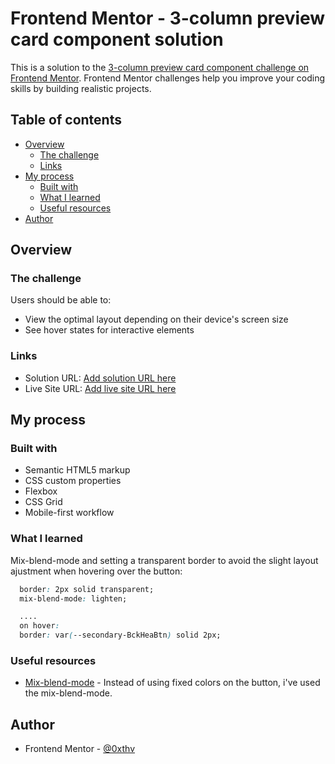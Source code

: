 # Frontend Mentor - 3-column preview card component solution

This is a solution to the [3-column preview card component challenge on Frontend Mentor](https://www.frontendmentor.io/challenges/3column-preview-card-component-pH92eAR2-). Frontend Mentor challenges help you improve your coding skills by building realistic projects.

## Table of contents

- [Overview](#overview)
  - [The challenge](#the-challenge)
  - [Links](#links)
- [My process](#my-process)
  - [Built with](#built-with)
  - [What I learned](#what-i-learned)
  - [Useful resources](#useful-resources)
- [Author](#author)

## Overview

### The challenge

Users should be able to:

- View the optimal layout depending on their device's screen size
- See hover states for interactive elements

### Links

- Solution URL: [Add solution URL here](https://your-solution-url.com)
- Live Site URL: [Add live site URL here](https://your-live-site-url.com)

## My process

### Built with

- Semantic HTML5 markup
- CSS custom properties
- Flexbox
- CSS Grid
- Mobile-first workflow

### What I learned

Mix-blend-mode and setting a transparent border to avoid the slight layout ajustment when hovering over the button:

```css
  border: 2px solid transparent;
  mix-blend-mode: lighten;

  ....
  on hover:
  border: var(--secondary-BckHeaBtn) solid 2px;
```

### Useful resources

- [Mix-blend-mode](https://developer.mozilla.org/en-US/docs/Web/CSS/mix-blend-mode#:~:text=The%20mix%2Dblend%2Dmode%20CSS,parent%20and%20the%20element's%20background.) - Instead of using fixed colors on the button, i've used the mix-blend-mode.

## Author

- Frontend Mentor - [@0xthv](https://www.frontendmentor.io/profile/0xthv)
